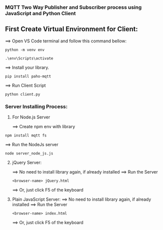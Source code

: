 ### MQTT Two Way Publisher and Subscriber process using JavaScript and Python Client

## First Create Virtual Environment for Client:
==> Open VS Code terminal and follow this command bellow:
```
python -m venv env
```
```
.\env\Scripts\activate
```
==> Install your library.
```
pip install paho-mqtt
```
==> Run Client Script
```
python client.py
```

### Server Installing Process:
1. For Node.js Server
   
   ==> Create npm env with library
```
npm install mqtt fs
```
   ==> Run the NodeJs server
```
node server_node_js.js
```

2. jQuery Server:

   ==> No need to install library again, if already installed
   ==> Run the Server
   ```
   <browser-name> jQuery.html
   ```
   ==> Or, just click F5 of the keyboard

3. Plain JavaScript Server:
   ==> No need to install library again, if already installed
   ==> Run the Server
   ```
   <browser-name> index.html
   ```
   ==> Or, just click F5 of the keyboard
